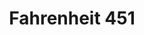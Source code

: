 ---
Numero: 33
title: Fahrenheit 451
Autor: Ray Bradbury
Co-autor: 
Ano-de-Publicacao: 1956
Titulo-original: Fahrenheit 451
Tradutor: Mário-Henrique Leiria
Co-tradutor: 
Ano-de-edicao: 1953
alias: Ray-Bradbury
Autor2-alias: 
Tradutor1-alias: Mario-Henrique-Leiria
Tradutor2-alias: 
Titulo-link: 33-Fahrenheit-451
Capa: Lima de Freitas
pags: 182
Capa-link: Lima-de-Freitas
---